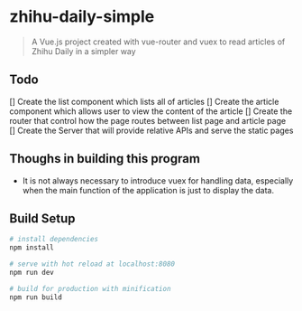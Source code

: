 # zhihu-daily-simple

> A Vue.js project created with vue-router and vuex to read articles of Zhihu Daily in a simpler way

## Todo
[] Create the list component which lists all of articles 
[] Create the article component which allows user to view the content of the article
[] Create the router that control how the page routes between list page and article page
[] Create the Server that will provide relative APIs and serve the static pages

## Thoughs in building this program
- It is not always necessary to introduce vuex for handling data, especially when the main function of the application is just to display the data.
## Build Setup

``` bash
# install dependencies
npm install

# serve with hot reload at localhost:8080
npm run dev

# build for production with minification
npm run build
```